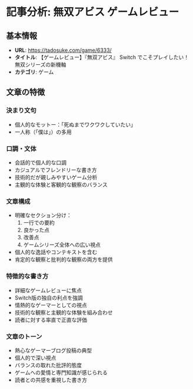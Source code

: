 # 記事分析: 無双アビス ゲームレビュー

## 基本情報
- **URL**: https://tadosuke.com/game/6333/
- **タイトル**: 【ゲームレビュー】『無双アビス』 Switch でこそプレイしたい！無双シリーズの新機軸
- **カテゴリ**: ゲーム

## 文章の特徴

### 決まり文句
- 個人的なモットー：「死ぬまでワクワクしていたい」
- 一人称（「僕は」）の多用

### 口調・文体
- 会話的で個人的な口調
- カジュアルでフレンドリーな書き方
- 技術的だが親しみやすいゲーム分析
- 主観的な体験と客観的な観察のバランス

### 文章構成
- 明確なセクション分け：
  1. 一行での要約
  2. 良かった点
  3. 改善点
  4. ゲームシリーズ全体への広い視点
- 個人的な逸話やコンテキストを含む
- 肯定的な観察と批判的な観察の両方を提供

### 特徴的な書き方
- 詳細なゲームレビューに焦点
- Switch版の独自の利点を強調
- 情熱的なゲーマーとしての視点
- 技術的な観察と主観的な体験を組み合わせ
- 読者に対する率直で正直な評価

### 文章のトーン
- 熱心なゲーマーブログ投稿の典型
- 個人的で深い視点
- バランスの取れた批評的態度
- ゲームへの愛情と専門知識が感じられる
- 読者との共感を重視した書き方